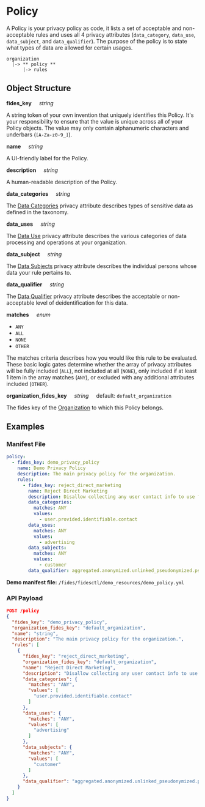 # Policy

A Policy is your privacy policy as code, it lists a set of acceptable and non-acceptable rules and uses all 4 privacy attributes  (`data_category`, `data_use`, `data_subject`, and `data_qualifier`). The purpose of the policy is to state what types of data are allowed for certain usages.
  ```
  organization
    |-> ** policy **
        |-> rules
  ```

## Object Structure

**fides_key**<span class="required"/>&nbsp;&nbsp;&nbsp;&nbsp;&nbsp;_string_

A string token of your own invention that uniquely identifies this Policy. It's your responsibility to ensure that the value is unique across all of your Policy objects. The value may only contain alphanumeric characters and underbars (`[A-Za-z0-9_]`).

**name**&nbsp;&nbsp;&nbsp;&nbsp;&nbsp;_string_

A UI-friendly label for the Policy.

**description**&nbsp;&nbsp;&nbsp;&nbsp;&nbsp;_string_

A human-readable description of the Policy.

**data_categories**&nbsp;&nbsp;&nbsp;&nbsp;&nbsp;_string_&nbsp;&nbsp;&nbsp;&nbsp;&nbsp;

The [Data Categories](/fides/language/taxonomy/data_categories/) privacy attribute describes types of sensitive data as defined in the taxonomy.

**data_uses**&nbsp;&nbsp;&nbsp;&nbsp;&nbsp;_string_&nbsp;&nbsp;&nbsp;&nbsp;&nbsp;

The [Data Use](/fides/language/taxonomy/data_uses/) privacy attribute describes the various categories of data processing and operations at your organization.

**data_subject**&nbsp;&nbsp;&nbsp;&nbsp;&nbsp;_string_&nbsp;&nbsp;&nbsp;&nbsp;&nbsp;

The [Data Subjects](/fides/language/taxonomy/data_subjects/) privacy attribute describes the individual persons whose data your rule pertains to.

**data_qualifier**&nbsp;&nbsp;&nbsp;&nbsp;&nbsp;_string_&nbsp;&nbsp;&nbsp;&nbsp;&nbsp;

The [Data Qualifier](/fides/language/taxonomy/data_qualifiers/) privacy attribute describes the acceptable or non-acceptable level of deidentification for this data.

**matches**&nbsp;&nbsp;&nbsp;&nbsp;&nbsp;_enum_&nbsp;&nbsp;&nbsp;&nbsp;&nbsp;

* `ANY`
* `ALL`
* `NONE`
* `OTHER`

The matches criteria describes how you would like this rule to be evaluated. These basic logic gates determine whether the array of privacy attributes will be fully included (`ALL`), not included at all (`NONE`), only included if at least 1 item in the array matches (`ANY`), or excluded with any additional attributes included (`OTHER`).

**organization_fides_key**&nbsp;&nbsp;&nbsp;&nbsp;&nbsp;_string_&nbsp;&nbsp;&nbsp;&nbsp;&nbsp;default: `default_organization`

The fides key of the [Organization](/fides/language/resources/organization/) to which this Policy belongs.


## Examples

### **Manifest File**

```yaml
policy:
  - fides_key: demo_privacy_policy
    name: Demo Privacy Policy
    description: The main privacy policy for the organization.
    rules:
      - fides_key: reject_direct_marketing
        name: Reject Direct Marketing
        description: Disallow collecting any user contact info to use for marketing.
        data_categories:
          matches: ANY
          values:
            - user.provided.identifiable.contact
        data_uses:
          matches: ANY
          values:
            - advertising
        data_subjects:
          matches: ANY
          values:
            - customer
        data_qualifier: aggregated.anonymized.unlinked_pseudonymized.pseudonymized.identified
```

**Demo manifest file:** `/fides/fidesctl/demo_resources/demo_policy.yml`

### **API Payload**

```json
POST /policy
{
  "fides_key": "demo_privacy_policy",
  "organization_fides_key": "default_organization",
  "name": "string",
  "description": "The main privacy policy for the organization.",
  "rules": [
    {
      "fides_key": "reject_direct_marketing",
      "organization_fides_key": "default_organization",
      "name": "Reject Direct Marketing",
      "description": "Disallow collecting any user contact info to use for marketing.",
      "data_categories": {
        "matches": "ANY",
        "values": [
          "user.provided.identifiable.contact"
        ]
      },
      "data_uses": {
        "matches": "ANY",
        "values": [
          "advertising"
        ]
      },
      "data_subjects": {
        "matches": "ANY",
        "values": [
          "customer"
        ]
      },
      "data_qualifier": "aggregated.anonymized.unlinked_pseudonymized.pseudonymized.identified"
    }
  ]
}
```
